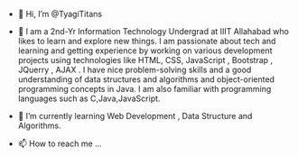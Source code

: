 - 👋 Hi, I’m @TyagiTitans
- 👀 I am a 2nd-Yr Information Technology Undergrad at IIIT Allahabad who likes to learn and explore new things. 
      I am passionate about tech and learning and getting experience by working on various development projects using technologies like  HTML, CSS, JavaScript , Bootstrap , JQuerry , AJAX . 
      I have nice problem-solving skills and a good understanding of data structures and algorithms and object-oriented programming concepts in Java. 
      I am also familiar with programming languages such as C,Java,JavaScript.
- 🌱 I’m currently learning Web Development , Data Structure and Algorithms.

- 📫 How to reach me ...

<!---
TyagiTitans/TyagiTitans is a ✨ special ✨ repository because its `README.md` (this file) appears on your GitHub profile.
You can click the Preview link to take a look at your changes.
- 💞️ I’m looking to collaborate on ...
--->
